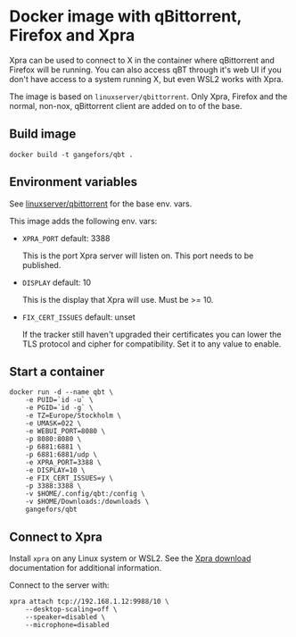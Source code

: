 # Docker image with qBittorrent, Firefox and Xpra

Xpra can be used to connect to X in the container where qBittorrent and
Firefox will be running. You can also access qBT through it's web UI if
you don't have access to a system running X, but even WSL2 works with
Xpra.

The image is based on `linuxserver/qbittorrent`. Only Xpra, Firefox and
the normal, non-nox, qBittorrent client are added on to of the base.

## Build image

    docker build -t gangefors/qbt .

## Environment variables

See [linuxserver/qbittorrent] for the base env. vars.

This image adds the following env. vars:

- `XPRA_PORT` default: 3388

  This is the port Xpra server will listen on. This port needs to be published.

- `DISPLAY` default: 10

  This is the display that Xpra will use. Must be >= 10.

- `FIX_CERT_ISSUES` default: unset

  If the tracker still haven't upgraded their certificates you can
  lower the TLS protocol and cipher for compatibility. Set it to any
  value to enable.

## Start a container

    docker run -d --name qbt \
        -e PUID=`id -u` \
        -e PGID=`id -g` \
        -e TZ=Europe/Stockholm \
        -e UMASK=022 \
        -e WEBUI_PORT=8080 \
        -p 8080:8080 \
        -p 6881:6881 \
        -p 6881:6881/udp \
        -e XPRA_PORT=3388 \
        -e DISPLAY=10 \
        -e FIX_CERT_ISSUES=y \
        -p 3388:3388 \
        -v $HOME/.config/qbt:/config \
        -v $HOME/Downloads:/downloads \
        gangefors/qbt

## Connect to Xpra

Install `xpra` on any Linux system or WSL2. See the [Xpra download]
documentation for additional information.

Connect to the server with:

    xpra attach tcp://192.168.1.12:9988/10 \
        --desktop-scaling=off \
        --speaker=disabled \
        --microphone=disabled


[linuxserver/qbittorrent]: https://github.com/linuxserver/docker-qbittorrent
[Xpra download]: https://github.com/Xpra-org/xpra/wiki/Download
